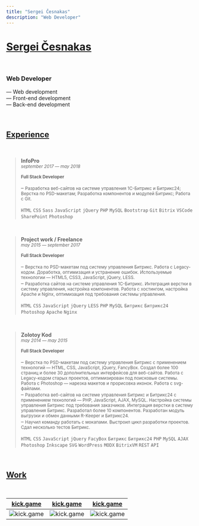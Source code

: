 ```yaml
---
title: "Sergei Česnakas"
description: "Web Developer"
---
```


# [Sergei Česnakas](/)

<br>

### Web Developer

— Web development\
— Front-end development\
— Back-end development

<br>

## [Experience](/experience)

<br>

> **InfoPro**\
> <small>*september 2017 — may 2018*</small>
>
> <small>**Full Stack Developer**</small>
>
> – <small>Разработка веб-сайтов на системе управления 1С-Битрикс и Битрикс24; Верстка по PSD-макетам; Разработка компонентов и модулей Битрикс; Работа с Git.</small>
>
> `HTML` `CSS` `Sass` `JavaScript` `jQuery` `PHP` `MySQL` `Bootstrap` `Git` `Bitrix` `VSCode` `SharePoint` `Photoshop`

<br>

> **Project work / Freelance**\
> <small>*may 2015 — september 2017*</small>
>
> <small>**Full Stack Developer**</small>
>
> – <small>Верстка по PSD-макетам под систему управления Битрикс. Работа с Legacy-кодом. Доработка, оптимизация и устранение ошибок. Используемые технологии — HTML5, CSS3, JavaScript, jQuery, LESS.</small>\
> – <small>Разработка сайтов на системе управления 1С-Битрикс. Интеграция верстки в систему управления, настройка компонентов. Работа с хостингом, настройка Apache и Nginx, оптимизация под требования системы управления.</small>
>
> `HTML` `CSS` `JavaScript` `jQuery` `LESS` `PHP` `MySQL` `Битрикс` `Битрикс24` `Photoshop` `Apache` `Nginx`

<br>

> **Zolotoy Kod**\
> <small>*may 2014 — may 2015*</small>
> 
> <small>**Full Stack Developer**</small>
> 
> – <small>Верстка по PSD-макетам под систему управления Битрикс с применением технологий — HTML, CSS, JavaScript, jQuery, FancyBox. Создал более 100 страниц и более 30 дополнительных интерфейсов для веб-сайтов. Работа с Legacy-кодом старых проектов, оптимизирован под поисковые системы. Работа с Photoshop — нарезка макетов и прорисовка иконок. Работа с svg-файлами.</small>\
> – <small>Разработка веб-сайтов на системе управления Битрикс и Битрикс24 с применением технологий — PHP, JavaScript, AJAX, MySQL. Настройка системы управления Битрикс под требования заказчиков. Интеграция верстки в систему управления Битрикс. Разработал более 10 компонентов. Разработан модуль выгрузки и обмен данными R-Keeper и Битрикс24.</small>\
> – <small>Научил команду работать с мокапами. Выстроил цикл разработки проектов. Сдал несколько тестов Битрикс.</small>
> 
> `HTML` `CSS` `JavaScript` `jQuery` `FacyBox` `Битрикс` `Битрикс24` `PHP` `MySQL` `AJAX` `Photoshop` `Inkscape` `SVG` `WordPress` `MODX` `BitrixVM` `REST` `API`

<br>

## [Work](/work/)

<br>

[kick.game](/work/kick.game) | [kick.game](/work/kick.game) | [kick.game](/work/kick.game)
--- | --- | ---
![kick.game](/images/kick.game.png) | ![kick.game](/images/kick.game.png) | ![kick.game](/images/kick.game.png)

<br><br><br>
